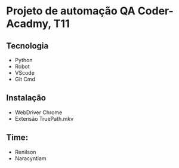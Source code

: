 

# Projeto de automação QA Coder-Acadmy, T11

## Tecnologia
- Python
- Robot
- VScode
- Git Cmd
  
## Instalação
- WebDriver Chrome
- Extensão TruePath.mkv 

## Time:
- Renilson
- Naracyntiam
